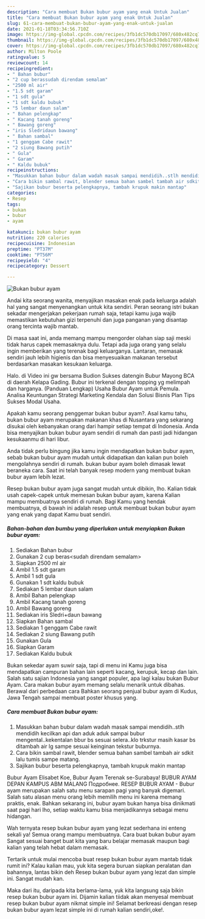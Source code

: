 ```yaml
---
description: "Cara membuat Bukan bubur ayam yang enak Untuk Jualan"
title: "Cara membuat Bukan bubur ayam yang enak Untuk Jualan"
slug: 61-cara-membuat-bukan-bubur-ayam-yang-enak-untuk-jualan
date: 2021-01-18T03:34:56.710Z
image: https://img-global.cpcdn.com/recipes/3fb1dc570db17097/680x482cq70/bukan-bubur-ayam-foto-resep-utama.jpg
thumbnail: https://img-global.cpcdn.com/recipes/3fb1dc570db17097/680x482cq70/bukan-bubur-ayam-foto-resep-utama.jpg
cover: https://img-global.cpcdn.com/recipes/3fb1dc570db17097/680x482cq70/bukan-bubur-ayam-foto-resep-utama.jpg
author: Milton Poole
ratingvalue: 5
reviewcount: 14
recipeingredient:
- " Bahan bubur"
- "2 cup berassudah direndam semalam"
- "2500 ml air"
- "1.5 sdt garam"
- "1 sdt gula"
- "1 sdt kaldu bubuk"
- "5 lembar daun salam"
- " Bahan pelengkap"
- " Kacang tanah goreng"
- " Bawang goreng"
- "iris Sledridaun bawang"
- " Bahan sambal"
- "1 genggam Cabe rawit"
- "2 siung Bawang putih"
- " Gula"
- " Garam"
- " Kaldu bubuk"
recipeinstructions:
- "Masukkan bahan bubur dalam wadah masak sampai mendidih..stlh mendidih kecilkan api dan aduk aduk sampai bubur mengental..kekentalan bbur bs sesuai selera..klo trkstur masih kasar bs ditambah air lg sampe sesuai keinginan tekstur buburnya."
- "Cara bikin sambal rawit, blender semua bahan sambel tambah air sdkit lalu tumis sampe matang."
- "Sajikan bubur beserta pelengkapnya, tambah krupuk makin mantap"
categories:
- Resep
tags:
- bukan
- bubur
- ayam

katakunci: bukan bubur ayam 
nutrition: 220 calories
recipecuisine: Indonesian
preptime: "PT37M"
cooktime: "PT56M"
recipeyield: "4"
recipecategory: Dessert

---
```



![Bukan bubur ayam](https://img-global.cpcdn.com/recipes/3fb1dc570db17097/680x482cq70/bukan-bubur-ayam-foto-resep-utama.jpg)

Andai kita seorang wanita, menyajikan masakan enak pada keluarga adalah hal yang sangat menyenangkan untuk kita sendiri. Peran seorang istri bukan sekadar mengerjakan pekerjaan rumah saja, tetapi kamu juga wajib memastikan kebutuhan gizi terpenuhi dan juga panganan yang disantap orang tercinta wajib mantab.

Di masa  saat ini, anda memang mampu mengorder olahan siap saji meski tidak harus capek memasaknya dulu. Tetapi ada juga orang yang selalu ingin memberikan yang terenak bagi keluarganya. Lantaran, memasak sendiri jauh lebih higienis dan bisa menyesuaikan makanan tersebut berdasarkan masakan kesukaan keluarga. 

Halo. di Video ini gw bersama Budion Sukses datengin Bubur Mayong BCA di daerah Kelapa Gading. Bubur ini terkenal dengan topping yg melimpah dan harganya. (Panduan Lengkap) Usaha Bubur Ayam untuk Pemula. Analisa Keuntungan Strategi Marketing Kendala dan Solusi Bisnis Plan Tips Sukses Modal Usaha.

Apakah kamu seorang penggemar bukan bubur ayam?. Asal kamu tahu, bukan bubur ayam merupakan makanan khas di Nusantara yang sekarang disukai oleh kebanyakan orang dari hampir setiap tempat di Indonesia. Anda bisa menyajikan bukan bubur ayam sendiri di rumah dan pasti jadi hidangan kesukaanmu di hari libur.

Anda tidak perlu bingung jika kamu ingin mendapatkan bukan bubur ayam, sebab bukan bubur ayam mudah untuk didapatkan dan kalian pun boleh mengolahnya sendiri di rumah. bukan bubur ayam boleh dimasak lewat beraneka cara. Saat ini telah banyak resep modern yang membuat bukan bubur ayam lebih lezat.

Resep bukan bubur ayam juga sangat mudah untuk dibikin, lho. Kalian tidak usah capek-capek untuk memesan bukan bubur ayam, karena Kalian mampu membuatnya sendiri di rumah. Bagi Kamu yang hendak membuatnya, di bawah ini adalah resep untuk membuat bukan bubur ayam yang enak yang dapat Kamu buat sendiri.

<!--inarticleads1-->

##### Bahan-bahan dan bumbu yang diperlukan untuk menyiapkan Bukan bubur ayam:

1. Sediakan  Bahan bubur
1. Gunakan 2 cup beras&lt;sudah direndam semalam&gt;
1. Siapkan 2500 ml air
1. Ambil 1.5 sdt garam
1. Ambil 1 sdt gula
1. Gunakan 1 sdt kaldu bubuk
1. Sediakan 5 lembar daun salam
1. Ambil  Bahan pelengkap
1. Ambil  Kacang tanah goreng
1. Ambil  Bawang goreng
1. Sediakan iris Sledri+daun bawang
1. Siapkan  Bahan sambal
1. Sediakan 1 genggam Cabe rawit
1. Sediakan 2 siung Bawang putih
1. Gunakan  Gula
1. Siapkan  Garam
1. Sediakan  Kaldu bubuk


Bukan sekedar ayam suwir saja, tapi di menu ini Kamu juga bisa mendapatkan campuran bahan lain seperti kacang, kerupuk, kecap dan lain. Salah satu sajian Indonesia yang sangat populer, apa lagi kalau bukan Bubur Ayam. Cara makan bubur ayam memang selalu menarik untuk dibahas. Berawal dari perbedaan cara Bahkan seorang penjual bubur ayam di Kudus, Jawa Tengah sampai membuat poster khusus yang. 

<!--inarticleads2-->

##### Cara membuat Bukan bubur ayam:

1. Masukkan bahan bubur dalam wadah masak sampai mendidih..stlh mendidih kecilkan api dan aduk aduk sampai bubur mengental..kekentalan bbur bs sesuai selera..klo trkstur masih kasar bs ditambah air lg sampe sesuai keinginan tekstur buburnya.
1. Cara bikin sambal rawit, blender semua bahan sambel tambah air sdkit lalu tumis sampe matang.
1. Sajikan bubur beserta pelengkapnya, tambah krupuk makin mantap


Bubur Ayam Elisabet Koe, Bubur Ayam Terenak se-Surabaya! BUBUR AYAM DEPAN KAMPUS ABM MALANG Подробнее. RESEP BUBUR AYAM - Bubur ayam merupakan salah satu menu sarapan pagi yang banyak digemari. Salah satu alasan menu orang lebih memilih menu ini karena memang praktis, enak. Bahkan sekarang ini, bubur ayam bukan hanya bisa dinikmati saat pagi hari lho, setiap waktu kamu bisa menjadikannya sebagai menu hidangan. 

Wah ternyata resep bukan bubur ayam yang lezat sederhana ini enteng sekali ya! Semua orang mampu membuatnya. Cara buat bukan bubur ayam Sangat sesuai banget buat kita yang baru belajar memasak maupun bagi kalian yang telah hebat dalam memasak.

Tertarik untuk mulai mencoba buat resep bukan bubur ayam mantab tidak rumit ini? Kalau kalian mau, yuk kita segera buruan siapkan peralatan dan bahannya, lantas bikin deh Resep bukan bubur ayam yang lezat dan simple ini. Sangat mudah kan. 

Maka dari itu, daripada kita berlama-lama, yuk kita langsung saja bikin resep bukan bubur ayam ini. Dijamin kalian tiidak akan menyesal membuat resep bukan bubur ayam nikmat simple ini! Selamat berkreasi dengan resep bukan bubur ayam lezat simple ini di rumah kalian sendiri,oke!.

